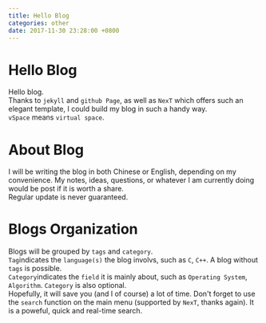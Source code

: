 ```yaml
---
title: Hello Blog
categories: other
date: 2017-11-30 23:28:00 +0800
---
```

# Hello Blog
Hello blog.  
Thanks to `jekyll` and `github Page`, as well as `NexT` which offers such an elegant template, I could build my blog in such a handy way.  
`vSpace` means `virtual space`.  
# About Blog
I will be writing the blog in both Chinese or English, depending on my convenience. My notes, ideas, questions, or whatever I am currently doing would be post if it is worth a share.  
Regular update is never guaranteed.   
# Blogs Organization
Blogs will be grouped by `tags` and `category`.  
`Tag`indicates the `language(s)` the blog involvs, such as `C`, `C++`. A blog without `tags` is possible.  
`Category`indicates the `field` it is mainly about, such as `Operating System`, `Algorithm`. `Category` is also optional.  
Hopefully, it will save you (and I of course) a lot of time.
Don't forget to use the `search` function on the main menu (supported by `NexT`, thanks again). It is a poweful, quick and real-time search.  
